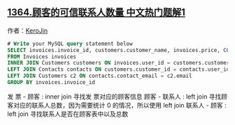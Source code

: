 ## [1364.顾客的可信联系人数量 中文热门题解1](https://leetcode.cn/problems/number-of-trusted-contacts-of-a-customer/solutions/100000/left-join-by-kerojin)

作者：[KeroJin](https://leetcode.cn/u/KeroJin)

```sql
# Write your MySQL query statement below
SELECT invoices.invoice_id, customers.customer_name, invoices.price, COUNT(contacts.user_id) AS contacts_cnt, COUNT(c2.email) AS trusted_contacts_cnt
FROM Invoices invoices
INNER JOIN Customers customers ON invoices.user_id = customers.customer_id
LEFT JOIN Contacts contacts ON customers.customer_id = contacts.user_id
LEFT JOIN Customers c2 ON contacts.contact_email = c2.email
GROUP BY invoices.invoice_id
```
发 票 - 顾客 : inner join    寻找发 票对应的顾客信息
顾客 - 联系人 : left join   寻找顾客对应的联系人总数，因为需要统计 0 的情况，所以使用 left join
联系人 - 顾客 : left join   寻找联系人是否在顾客表中以及总数
